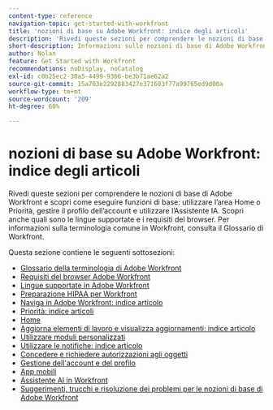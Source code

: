 ```yaml
---
content-type: reference
navigation-topic: get-started-with-workfront
title: 'nozioni di base su Adobe Workfront: indice degli articoli'
description: 'Rivedi queste sezioni per comprendere le nozioni di base di Adobe Workfront e scopri come eseguire funzioni di base: utilizzare l’area Home o Priorità, gestire il profilo dell’account e utilizzare l’Assistente IA. Scopri anche quali sono le lingue supportate e i requisiti del browser. Per informazioni sulla terminologia comune in Workfront, consulta il Glossario di Workfront.'
short-description: Informazioni sulle nozioni di base di Adobe Workfront e scopri come eseguire le funzioni di base.
author: Nolan
feature: Get Started with Workfront
recommendations: noDisplay, noCatalog
exl-id: c0b25ec2-38a5-4499-9366-be3b71ae62a2
source-git-commit: 15a703e2292883427e371603f77a99765ed9d00a
workflow-type: tm+mt
source-wordcount: '209'
ht-degree: 60%

---
```


# nozioni di base su Adobe Workfront: indice degli articoli

<!--Audited: 01/2025-->

Rivedi queste sezioni per comprendere le nozioni di base di Adobe Workfront e scopri come eseguire funzioni di base: utilizzare l’area Home o Priorità, gestire il profilo dell’account e utilizzare l’Assistente IA. Scopri anche quali sono le lingue supportate e i requisiti del browser. Per informazioni sulla terminologia comune in Workfront, consulta il Glossario di Workfront.

Questa sezione contiene le seguenti sottosezioni:

* [Glossario della terminologia di Adobe Workfront](../workfront-basics/navigate-workfront/workfront-navigation/workfront-terminology-glossary.md)
* [Requisiti del browser Adobe Workfront](../workfront-basics/workfront-browser-requirements.md)
* [Lingue supportate in Adobe Workfront](../workfront-basics/supported-languages-in-workfront.md)
* [Preparazione HIPAA per Workfront](/help/quicksilver/workfront-basics/hipaa-readiness-for-workfront.md)
* [Naviga in Adobe Workfront: indice articolo](../workfront-basics/navigate-workfront/navigate-workfront.md)
* [Priorità: indice articoli](/help/quicksilver/workfront-basics/priorities/priorities-toc.md)
* [Home](../workfront-basics/using-home/home.md)
* [Aggiorna elementi di lavoro e visualizza aggiornamenti: indice articolo](../workfront-basics/updating-work-items-and-viewing-updates/update-work-items-and-view-updates.md)
* [Utilizzare moduli personalizzati](../workfront-basics/work-with-custom-forms/work-with-custom-forms.md)
* [Utilizzare le notifiche: indice articolo](../workfront-basics/using-notifications/use-notifications.md)
* [Concedere e richiedere autorizzazioni agli oggetti](../workfront-basics/grant-and-request-access-to-objects/grant-and-request-access-to-objects.md)
* [Gestione dell&#39;account e del profilo](../workfront-basics/manage-your-account-and-profile/manage-your-account-and-profile.md)
* [App mobili](../workfront-basics/mobile-apps/mobile-apps.md)
* [Assistente AI in Workfront](/help/quicksilver/workfront-basics/ai-assistant/ai-assistant.md)
* [Suggerimenti, trucchi e risoluzione dei problemi per le nozioni di base di Adobe Workfront](../workfront-basics/tips-tricks-and-troubleshooting/tips-tricks-troubleshooting-basics.md)
